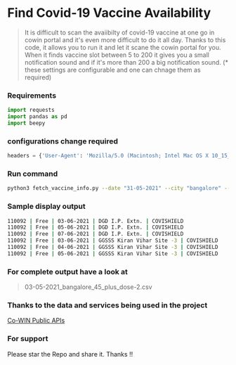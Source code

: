 # Find Covid-19 Vaccine Availability

> It is difficult to scan the avaiibilty of covid-19 vaccine at one go in cowin portal
> and it's even more difficult to do it all day. Thanks to this code, it allows you to run it
> and let it scane the cowin portal for you. When it finds vaccine slot between 5 to 200
> it gives you a small notification sound and if it's more than 200 a big notification sound.
> (* these settings are configurable and one can chnage them as required)

### Requirements

```python
import requests
import pandas as pd
import beepy
```

### configurations change required

```python
headers = {'User-Agent': 'Mozilla/5.0 (Macintosh; Intel Mac OS X 10_15_7) AppleWebKit/537.36 (KHTML, like Gecko) Chrome/90.0.4430.93 Safari/537.36'}
```

### Run command

```bash
python3 fetch_vaccine_info.py --date "31-05-2021" --city "bangalore" --token "" --save_csv "y" --dose 2 --age_limit 45

```

### Sample display output

```bash
110092 | Free | 03-06-2021 | DGD I.P. Extn. | COVISHIELD
110092 | Free | 05-06-2021 | DGD I.P. Extn. | COVISHIELD
110092 | Free | 07-06-2021 | DGD I.P. Extn. | COVISHIELD
110092 | Free | 03-06-2021 | GGSSS Kiran Vihar Site -3 | COVISHIELD
110092 | Free | 04-06-2021 | GGSSS Kiran Vihar Site -3 | COVISHIELD
110092 | Free | 05-06-2021 | GGSSS Kiran Vihar Site -3 | COVISHIELD
```

### For complete output have a look at

> 03-05-2021_bangalore_45_plus_dose-2.csv

### Thanks to the data and services being used in the project

[Co-WIN Public APIs](https://apisetu.gov.in/public/marketplace/api/cowin)

### For support

Please star the Repo and share it. Thanks !!
